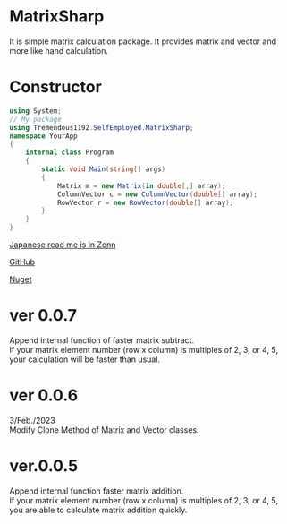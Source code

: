# MatrixSharp
It is simple matrix calculation package.
It provides matrix and vector and more like hand calculation.

# Constructor
```cs
using System;
// My package
using Tremendous1192.SelfEmployed.MatrixSharp;
namespace YourApp
{
    internal class Program
    {
        static void Main(string[] args)
        {
            Matrix m = new Matrix(in double[,] array);
            ColumnVector c = new ColumnVector(double[] array);
            RowVector r = new RowVector(double[] array);
        }
    }
}
```

[Japanese read me is in Zenn](https://zenn.dev/tremendous1192/articles/824b2d32381173)

[GitHub](https://github.com/Tremendous1192/MatrixSharp)

[Nuget](https://www.nuget.org/packages/MatrixSharp/)


# ver 0.0.7
Append internal function of faster matrix subtract.  
If your matrix element number (row x column) is multiples of 2, 3, or 4, 5, your calculation will be faster than usual.

# ver 0.0.6  
3/Feb./2023  
Modify Clone Method of Matrix and Vector classes.

# ver.0.0.5
Append internal function faster matrix addition.  
If your matrix element number (row x column) is multiples of 2, 3, or 4, 5, you are able to calculate matrix addition quickly.